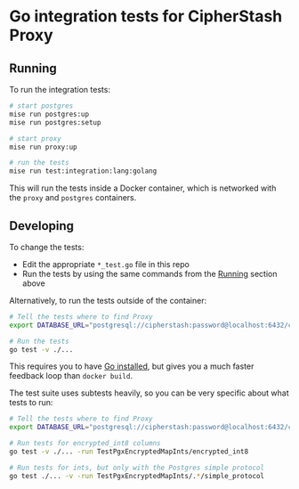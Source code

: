 # Go integration tests for CipherStash Proxy

## Running

To run the integration tests:

```bash
# start postgres
mise run postgres:up
mise run postgres:setup

# start proxy
mise run proxy:up

# run the tests
mise run test:integration:lang:golang
```

This will run the tests inside a Docker container, which is networked with the `proxy` and `postgres` containers.

## Developing

To change the tests:

- Edit the appropriate `*_test.go` file in this repo
- Run the tests by using the same commands from the [Running](#running) section above

Alternatively, to run the tests outside of the container:

``` bash
# Tell the tests where to find Proxy
export DATABASE_URL="postgresql://cipherstash:password@localhost:6432/cipherstash"

# Run the tests
go test -v ./...
```

This requires you to have [Go installed](https://go.dev/dl/), but gives you a much faster feedback loop than `docker build`.

The test suite uses subtests heavily, so you can be very specific about what tests to run:

```bash
# Tell the tests where to find Proxy
export DATABASE_URL="postgresql://cipherstash:password@localhost:6432/cipherstash"

# Run tests for encrypted_int8 columns
go test -v ./... -run TestPgxEncryptedMapInts/encrypted_int8

# Run tests for ints, but only with the Postgres simple protocol
go test ./... -v -run TestPgxEncryptedMapInts/.*/simple_protocol
```
